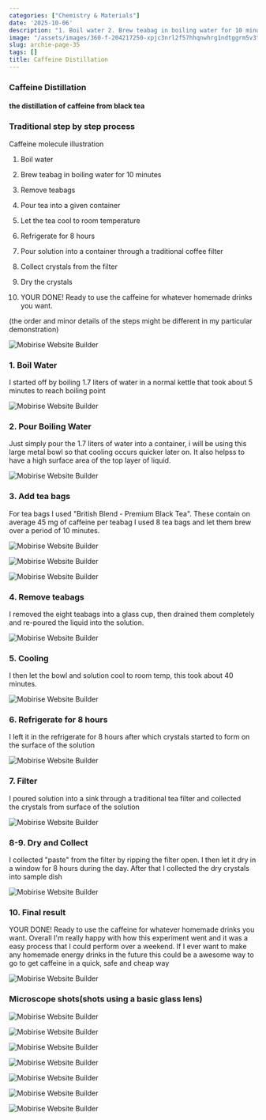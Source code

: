 ```yaml
---
categories: ["Chemistry & Materials"]
date: '2025-10-06'
description: "1. Boil water 2. Brew teabag in boiling water for 10 minutes 3. Remove"
image: "/assets/images/360-f-204217250-xpjc3nrl2f57hhqnwhrg1ndtggrm5v3t-1-360x360.JPEG"
slug: archie-page-35
tags: []
title: Caffeine Distillation
---
```



### Caffeine Distillation


#### the distillation of caffeine from black tea




### Traditional step by step process


Caffeine molecule illustration


1. Boil water

2. Brew teabag in boiling water for 10 minutes

3. Remove teabags

4. Pour tea into a given container

5. Let the tea cool to room temperature

6. Refrigerate for 8 hours

7. Pour solution into a container through a traditional coffee filter

8. Collect crystals from the filter

9. Dry the crystals

10. YOUR DONE! Ready to use the caffeine for whatever homemade drinks you want.


(the order and minor details of the steps might be different in my particular demonstration)


![Mobirise Website Builder](/assets/images/360-f-204217250-xpjc3nrl2f57hhqnwhrg1ndtggrm5v3t-360x360.JPG)




### 1. Boil Water


I started off by boiling 1.7 liters of water in a normal kettle that took about 5 minutes to reach boiling point


![Mobirise Website Builder](/assets/images/img-539-1076x1614.JPG)




### 2. Pour Boiling Water


Just simply pour the 1.7 liters of water into a container, i will be using this large metal bowl so that cooling occurs quicker later on. It also helpss to have a high surface area of the top layer of liquid.


![Mobirise Website Builder](/assets/images/img-540-1076x717.JPG)




### 3. Add tea bags


For tea bags I used "British Blend - Premium Black Tea". These contain on average 45 mg of caffeine per teabag I used 8 tea bags and let them brew over a period of 10 minutes.


![Mobirise Website Builder](/assets/images/img-541-1076x717.JPG)




![Mobirise Website Builder](/assets/images/img-553-1076x717.JPG)


![Mobirise Website Builder](/assets/images/img-547-1076x1614.JPG)




### 4. Remove teabags


I removed the eight teabags into a glass cup, then drained them completely and re-poured the liquid into the solution.


![Mobirise Website Builder](/assets/images/img-557-1076x717.JPG)




### 5. Cooling


I then let the bowl and solution cool to room temp, this took about 40 minutes.


![Mobirise Website Builder](/assets/images/img-558-1076x717.JPG)




### 6. Refrigerate for 8 hours


I left it in the refrigerate for 8 hours after which crystals started to form on the surface of the solution


![Mobirise Website Builder](/assets/images/img-559-1076x1614.JPG)




### 7. Filter


I poured solution into a sink through a traditional tea filter and collected the crystals from surface of the solution


![Mobirise Website Builder](/assets/images/img-566-1076x717.JPG)




### 8-9. Dry and Collect


I collected "paste" from the filter by ripping the filter open. I then let it dry in a window for 8 hours during the day. After that I collected the dry crystals into sample dish


![Mobirise Website Builder](/assets/images/img-567-1076x717.JPG)




### 10. Final result


YOUR DONE! Ready to use the caffeine for whatever homemade drinks you want. Overall I'm really happy with how this experiment went and it was a easy process that I could perform over a weekend. If I ever want to make any homemade energy drinks in the future this could be a awesome way to go to get caffeine in a quick, safe and cheap way


![Mobirise Website Builder](/assets/images/img-586-1076x717.JPG)




### Microscope shots(shots using a basic glass lens)




![Mobirise Website Builder](/assets/images/img-585-1900x1267.JPG)


![Mobirise Website Builder](/assets/images/img-584-1900x2850.JPG)


![Mobirise Website Builder](/assets/images/img-583-1900x1267.JPG)


![Mobirise Website Builder](/assets/images/img-582-1900x1267.JPG)


![Mobirise Website Builder](/assets/images/img-581-1900x1267.JPG)


![Mobirise Website Builder](/assets/images/img-580-1900x1267.JPG)


![Mobirise Website Builder](/assets/images/img-579-1900x1267.JPG)


